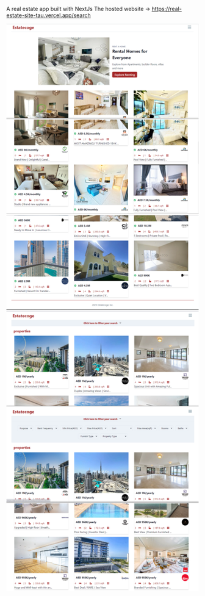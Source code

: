 A real estate app built with NextJs
The hosted website -> https://real-estate-site-tau.vercel.app/search

![](./assets/images/image-estateCog-home1.png)
![](./assets/images/image-estateCog-home2.png)
![](./assets/images/image-estateCog-home3.png)
![](./assets/images/image-estateCog-home4.png)
![](./assets/images/image-estateCog-home5.png)
![](./assets/images/image-estateCog-home6.png)